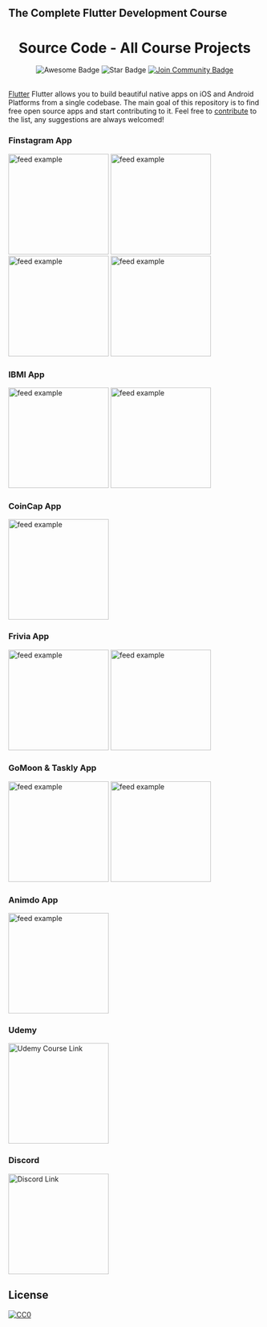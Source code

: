 ## The Complete Flutter Development Course

<h1 align="center">Source Code - All Course Projects</h1>
<div align="center">
<img src="https://cdn.rawgit.com/sindresorhus/awesome/d7305f38d29fed78fa85652e3a63e154dd8e8829/media/badge.svg" alt="Awesome Badge"/>
<img src="https://img.shields.io/static/v1?label=%F0%9F%8C%9F&message=If%20Useful&style=style=flat&color=BC4E99" alt="Star Badge"/>
<a href="https://discord.gg/bUV8ssnWfB"><img src="https://img.shields.io/discord/801490521033801729.svg?style=flat&label=Join%20Community&color=7289DA" alt="Join Community Badge"/></a>
</div>

<br>

<a href="https://flutter.io/">Flutter</a> Flutter allows you to build beautiful native apps on iOS and Android Platforms from a single codebase. The main goal of this repository is to find free open source apps and start contributing to it. Feel free to [contribute](https://github.com/tortuvshin/open-source-flutter-apps/graphs/contributors) to the list, any suggestions are always welcomed!

### Finstagram App
<div>
<img src="https://github.com/preneure/the_complete_flutter_development_course/blob/master/previews/Screenshot_1642968904.png" alt="feed example" width="200">
<img src="https://github.com/preneure/the_complete_flutter_development_course/blob/master/previews/Screenshot_1642968909.png" alt="feed example" width="200">
<img src="https://github.com/preneure/the_complete_flutter_development_course/blob/master/previews/Screenshot_1642968924.png" alt="feed example" width="200">
<img src="https://github.com/preneure/the_complete_flutter_development_course/blob/master/previews/Screenshot_1642968926.png" alt="feed example" width="200">
</div>
</p>

### IBMI App
<div>
<img src="https://github.com/preneure/the_complete_flutter_development_course/blob/master/previews/Simulator%20Screen%20Shot%20-%20iPhone%2013%20-%202022-02-17%20at%2015.38.57.png" alt="feed example" width="200">
<img src="https://github.com/preneure/the_complete_flutter_development_course/blob/master/previews/Simulator%20Screen%20Shot%20-%20iPhone%2013%20-%202022-02-17%20at%2015.38.59.png" alt="feed example" width="200">
</div>
</p>

### CoinCap App
<div>
<img src="https://github.com/preneure/the_complete_flutter_development_course/blob/master/previews/coincap.png" alt="feed example" width="200">
</div>
</p>

### Frivia App
<div>
<img src="https://github.com/preneure/the_complete_flutter_development_course/blob/master/previews/frivia.png" alt="feed example" width="200">
<img src="https://github.com/preneure/the_complete_flutter_development_course/blob/master/previews/frivia_2.png" alt="feed example" width="200">
</div>
</p>

### GoMoon & Taskly App
<div>
<img src="https://github.com/preneure/the_complete_flutter_development_course/blob/master/previews/gomoon.png" alt="feed example" width="200">
<img src="https://github.com/preneure/the_complete_flutter_development_course/blob/master/previews/taskly.png" alt="feed example" width="200">
</div>
</p>

### Animdo App
<div>
<img src="https://github.com/preneure/the_complete_flutter_development_course/blob/master/previews/Simulator%20Screen%20Shot%20-%20iPhone%2013%20-%202022-02-21%20at%2012.44.36.png" alt="feed example" width="200">
</div>
</p>

### Udemy

<a href="https://www.udemy.com/course/draft/4490498/?referralCode=871E60737E1887EF63E1">
<img src="https://upload.wikimedia.org/wikipedia/commons/thumb/e/e3/Udemy_logo.svg/2560px-Udemy_logo.svg.png" alt="Udemy Course Link" width="200">
</a>

### Discord

<a href="https://discord.gg/bUV8ssnWfB">
<img src="https://www.cemetech.net/media/news_attachment/903/discordimage.png" alt="Discord Link" width="200">
</a>

## License

[![CC0](http://mirrors.creativecommons.org/presskit/buttons/88x31/svg/cc-zero.svg)](https://creativecommons.org/publicdomain/zero/1.0/)
